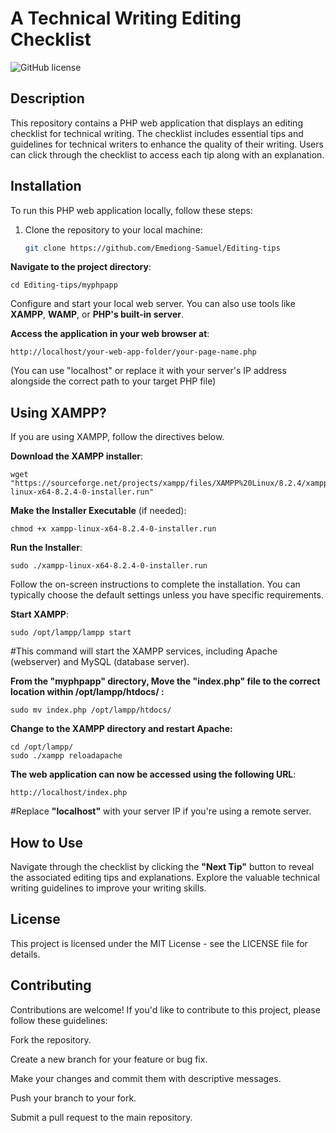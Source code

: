# A Technical Writing Editing Checklist

![GitHub license](https://img.shields.io/badge/license-MIT-blue.svg)

## Description

This repository contains a PHP web application that displays an editing checklist for technical writing. The checklist includes essential tips and guidelines for technical writers to enhance the quality of their writing. Users can click through the checklist to access each tip along with an explanation.

## Installation

To run this PHP web application locally, follow these steps:

1. Clone the repository to your local machine:

   ```bash
   git clone https://github.com/Emediong-Samuel/Editing-tips

**Navigate to the project directory**:
```
cd Editing-tips/myphpapp
```
Configure and start your local web server. You can also use tools like **XAMPP**, **WAMP**, or **PHP's built-in server**.

**Access the application in your web browser at**:
```
http://localhost/your-web-app-folder/your-page-name.php
```
(You can use "localhost" or replace it with your server's IP address alongside the correct path to your target PHP file)

## Using XAMPP?
If you are using XAMPP, follow the directives below.

**Download the XAMPP installer**:
```
wget "https://sourceforge.net/projects/xampp/files/XAMPP%20Linux/8.2.4/xampp-linux-x64-8.2.4-0-installer.run"
```
**Make the Installer Executable** (if needed):
```
chmod +x xampp-linux-x64-8.2.4-0-installer.run
```
**Run the Installer**:
```
sudo ./xampp-linux-x64-8.2.4-0-installer.run
```
Follow the on-screen instructions to complete the installation. You can typically choose the default settings unless you have specific requirements.

**Start XAMPP**:
```
sudo /opt/lampp/lampp start
```
#This command will start the XAMPP services, including Apache (webserver) and MySQL (database server).

**From the "myphpapp" directory, Move the "index.php" file to the correct location within /opt/lampp/htdocs/ :**
```
sudo mv index.php /opt/lampp/htdocs/
```
**Change to the XAMPP directory and restart Apache:**
```
cd /opt/lampp/
sudo ./xampp reloadapache
```
**The web application can now be accessed using the following URL**:
```
http://localhost/index.php
```
#Replace **"localhost"** with your server IP if you're using a remote server.

## How to Use
Navigate through the checklist by clicking the **"Next Tip"** button to reveal the associated editing tips and explanations. Explore the valuable technical writing guidelines to improve your writing skills.

## License
This project is licensed under the MIT License - see the LICENSE file for details.

## Contributing
Contributions are welcome! If you'd like to contribute to this project, please follow these guidelines:

Fork the repository.

Create a new branch for your feature or bug fix.

Make your changes and commit them with descriptive messages.

Push your branch to your fork.

Submit a pull request to the main repository.
